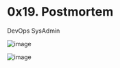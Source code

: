 # 0x19. Postmortem

DevOps SysAdmin

![image](https://github.com/AyanSwarga/alx-system_engineering-devops/assets/117749127/5cee1a68-f5ac-46f9-9e96-10394d607127)

![image](https://github.com/AyanSwarga/alx-system_engineering-devops/assets/117749127/893ff0cc-7a73-4913-abb6-398fa8693d76)
